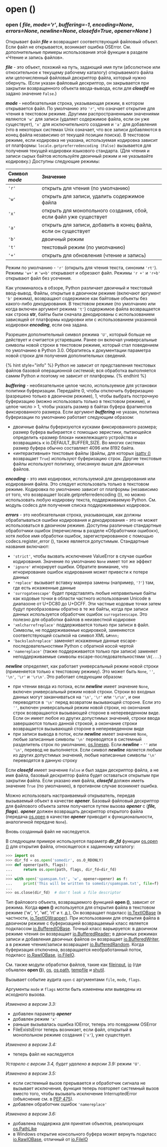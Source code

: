 # open \(\)

### open \( _file_, _mode='r'_, _buffering=-1_, _encoding=None_, _errors=None_, _newline=None_, _closefd=True_, _opener=None_ \)

Открывает файл _**file**_ и возвращает соответствующий файловый объект. Если файл не открывается, возникает ошибка OSError. См. дополнительные примеры использования этой функции в разделе «Чтение и запись файлов».

_**file**_ - это объект, похожий на путь, задающий имя пути \(абсолютное или относительное к текущему рабочему каталогу\) открываемого файла или целочисленный файловый дескриптор файла, который нужно обернуть. \(Если указан файловый дескриптор, он закрывается при закрытии возвращенного объекта ввода-вывода, если для _**closefd**_ не задано значение `False`.\)

_**mode**_ - необязательная строка, указывающая режим, в котором открывается файл. По умолчанию это `'r'`, что означает открытие для чтения в текстовом режиме. Другими распространенными значениями являются `'w'` для записи \(удаляет содержимое файла, если он уже существует\), `'x'` для исключительного создания и `'a'` для добавления \(что в некоторых системах Unix означает, что все записи добавляются в конец файла независимо от текущей позиции поиска\). В текстовом режиме, если кодировка не указана, используемая кодировка зависит от платформы: `locale.getpreferredencoding (False)` вызывается для получения текущей кодировки языкового стандарта. \(Для чтения и записи сырых байтов используйте двоичный режим и не указывайте кодировку.\) Доступны следующие режимы:

| Символ _**mode**_ | Значение |
| :--- | :--- |
| `'r'` | открыть для чтения \(по умолчанию\) |
| `'w'` | открыть для записи, удалить содержимое файла |
| `'x'` | открыть для монопольного создания, сбой, если файл уже существует |
| `'a'` | открыть для записи, добавить в конец файла, если он существует |
| `'b'` | двоичный режим |
| `'t'` | текстовый режим \(по умолчанию\) |
| `'+'` | открыть для обновления \(чтение и запись\) |

Режим по умолчанию - `'r'` \(открыть для чтения текста, синоним `'rt'`\). Режимы `'w+'` и `'w+b'` открывают и обрезают файл. Режимы `'r +'` и `'r+b'` открывают файл без усечения.

Как упоминалось в обзоре, Python различает двоичный и текстовый ввод-вывод. Файлы, открытые в двоичном режиме \(включают аргумент `'b'` режима\), возвращают содержимое как байтовые объекты без какого-либо декодирования. В текстовом режиме \(по умолчанию или когда включен аргумент режима `'t'`\) содержимое файла возвращается как строка **str**, байты были сначала декодированы с использованием зависящей от платформы кодировки или с использованием указанной кодировки _**encoding**_, если она задана.

Разрешен дополнительный символ режима `'U'`, который больше не действует и считается устаревшим. Ранее он включал универсальные символы новой строки в текстовом режиме, который стал поведением по умолчанию в Python 3.0. Обратитесь к документации параметра новой строки для получения дополнительных сведений.

{% hint style="info" %}
Python не зависит от представления текстовых файлов базовой операционной системой; вся обработка выполняется самим Python и поэтому не зависит от платформы.
{% endhint %}

_**buffering**_ - необязательное целое число, используемое для установки политики буферизации. Передайте 0, чтобы отключить буферизацию \(разрешено только в двоичном режиме\), 1, чтобы выбрать построчную буферизацию \(можно использовать только в текстовом режиме\), и целое число &gt; 1, чтобы указать размер в байтах буфера фрагментов фиксированного размера. Если аргумент _**buffering**_ не указан, политика буферизации по умолчанию работает следующим образом:

* двоичные файлы буферизуются кусками фиксированного размера; размер буфера выбирается с помощью эвристики, пытающейся определить «размер блока» нижележащего устройства и возвращаясь к io.DEFAULT\_BUFFER\_SIZE. Во многих системах размер буфера обычно составляет 4096 или 8192 байта.
* «интерактивные» текстовые файлы \(файлы, для которых [isatty \(\)](../obshie-sluzhby-operacionnoi-sistemy/io/io.iobase/io.iobase.isatty.md) возвращает `True`\) используют буферизацию строк. Другие текстовые файлы используют политику, описанную выше для двоичных файлов.

_**encoding**_ - это имя кодировки, используемой для декодирования или кодирования файла. Это следует использовать только в текстовом режиме. Кодировка по умолчанию зависит от платформы \(независимо от того, что возвращает locale.getpreferredencoding \(\)\), но можно использовать любую кодировку текста, поддерживаемую Python. См. модуль codecs для получения списка поддерживаемых кодировок.

_**errors**_ - это необязательная строка, указывающая, как должны обрабатываться ошибки кодирования и декодирования - это не может использоваться в двоичном режиме. Доступны различные стандартные обработчики ошибок \(перечислены в разделе «Обработчики ошибок»\), хотя любое имя обработки ошибок, зарегистрированное с помощью codecs.register\_error \(\), также является допустимым. Стандартные названия включают:

* `'strict'`, чтобы вызвать исключение ValueError в случае ошибки кодирования. Значение по умолчанию `None` имеет тот же эффект
* `'ignore'` игнорирует ошибки. Обратите внимание, что игнорирование ошибок кодирования может привести к потере данных
* `'replace'` вызывает вставку маркера замены \(например, `'?'`\) там, где есть искаженные данные
* `'surrogateescape'` будет представлять любые неправильные байты как кодовые точки в области частного использования Unicode в диапазоне от U+DC80 до U+DCFF. Эти частные кодовые точки затем будут преобразованы обратно в те же байты, когда при записи данных используется обработчик ошибок `surrogateescape`. Это полезно для обработки файлов в неизвестной кодировке
* `'xmlcharrefreplace'` поддерживается только при записи в файл. Символы, не поддерживаемые кодировкой, заменяются соответствующей ссылкой на символ XML `&#nnn;`
* `'backslashreplace'` заменяет искаженные данные escape-последовательностями Python с обратной косой чертой
* `'namereplace'` \(также поддерживается только при записи\) заменяет неподдерживаемые символы escape-последовательностями `\N{...}`

_**newline**_ определяет, как работает универсальный режим новой строки \(применяется только к текстовому режиму\). Это может быть `None`, `''`, `'\n'`, `'\r'` и `'\r\n'`. Это работает следующим образом:

* при чтении ввода из потока, если _**newline**_ имеет значение `None`, включен универсальный режим новой строки. Строки во входных данных могут заканчиваться на `'\n'`, `'\r'` или `'\r\n'`, и они переводятся в `'\n'` перед возвратом вызывающей стороне. Если это `''`, включен универсальный режим новой строки, но окончания строк возвращаются вызывающей стороне в непереведенном виде. Если он имеет любое из других допустимых значений, строки ввода завершаются только данной строкой, а окончание строки возвращается вызывающей стороне в непереведенном виде
* при записи вывода в поток, если _**newline**_ имеет значение `None`, любые записанные символы `'\n'` переводятся в системный разделитель строк по умолчанию, [os.linesep](../obshie-sluzhby-operacionnoi-sistemy/os/raznye-sluzhby-os/os.linesep.md). Если _**newline**_ - `''` или `'\n'`, перевод не выполняется. Если символ _**newline**_ является любым из других допустимых значений, любые написанные символы `'\n'` переводятся в данную строку

Если _**closefd**_ имеет значение `False` и был задан дескриптор файла, а не имя файла, базовый дескриптор файла будет оставаться открытым при закрытии файла. Если указано имя файла, _**closefd**_ должен иметь значение `True` \(по умолчанию\), в противном случае возникнет ошибка.

Можно использовать настраиваемый открыватель, передав вызываемый объект в качестве _**opener**_. Базовый файловый дескриптор для файлового объекта затем получается путем вызова _**opener**_ с \(_**file, flags**_\). _**opener**_ должен возвращать дескриптор открытого файла \(передача [os.open](../obshie-sluzhby-operacionnoi-sistemy/os/operacii-s-failovymi-deskriptorami/os.open.md) в качестве _**opener**_ приводит к функциональности, аналогичной передаче `None`\).

Вновь созданный файл не наследуется.

В следующем примере используется параметр _**dir\_fd**_ функции [os.open \(\)](../obshie-sluzhby-operacionnoi-sistemy/os/operacii-s-failovymi-deskriptorami/os.open.md) для открытия файла, относящегося к заданному каталогу:

```python
>>> import os
>>> dir_fd = os.open('somedir', os.O_RDONLY)
>>> def opener(path, flags):
...     return os.open(path, flags, dir_fd=dir_fd)
...
>>> with open('spamspam.txt', 'w', opener=opener) as f:
...     print('This will be written to somedir/spamspam.txt', file=f)
...
>>> os.close(dir_fd)  # don't leak a file descriptor
```

Тип файлового объекта, возвращаемого функцией **open \(\)**, зависит от режима. Когда **open \(\)** используется для открытия файла в текстовом режиме \('w', 'r', 'wt', 'rt' и т. д.\), Он возвращает подкласс [io.TextIOBase](../obshie-sluzhby-operacionnoi-sistemy/io/io.textiobase/) \(в частности, [io.TextIOWrapper](../obshie-sluzhby-operacionnoi-sistemy/io/io.textiowrapper.md)\). При использовании для открытия файла в двоичном режиме с буферизацией возвращаемый класс является подклассом [io.BufferedIOBase](../obshie-sluzhby-operacionnoi-sistemy/io/io.bufferediobase/). Точный класс варьируется: в двоичном режиме чтения он возвращает [io.BufferedReader](../obshie-sluzhby-operacionnoi-sistemy/io/io.bufferedreader.md); в двоичных режимах записи и добавления двоичных файлов он возвращает [io.BufferedWriter](../obshie-sluzhby-operacionnoi-sistemy/io/io.bufferedwriter.md), а в режиме чтения/записи возвращает [io.BufferedRandom](../obshie-sluzhby-operacionnoi-sistemy/io/io.bufferedrandom.md). Когда буферизация отключена, возвращается необработанный поток, подкласс [io.RawIOBase](../obshie-sluzhby-operacionnoi-sistemy/io/io.rawiobase.md), [io.FileIO](../obshie-sluzhby-operacionnoi-sistemy/io/io.fileio.md).

См. также модули обработки файлов, такие как [fileinput](../dostup-k-failam-i-papkam/fileinput.md), [io](../obshie-sluzhby-operacionnoi-sistemy/io/) \(где объявлен **open \(\)**\), [os](../obshie-sluzhby-operacionnoi-sistemy/os/), [os.path](../dostup-k-failam-i-papkam/os.path.md), [tempfile](../dostup-k-failam-i-papkam/tempfile.md) и [shutil](../dostup-k-failam-i-papkam/shutil/).

Вызывает событие аудита `open` с аргументами `file`, `mode`, `flags`.

Аргументы `mode` и `flags` могли быть изменены или выведены из исходного вызова.

_Изменено в версии 3.3:_

* добавлен параметр _**opener**_
* добавлен режим `'x'`
* раньше вызывалась ошибка IOError, теперь это псевдоним OSError
* FileExistsError теперь возникает, если файл, открытый в монопольном режиме создания \(`'x'`\), уже существует.

_Изменено в версии 3.4:_

* теперь файл не наследуется

_Устарело с версии 3.4, будет удалено в версии 3.9:_ режим `'U'`.

_Изменено в версии 3.5:_

* если системный вызов прерывается и обработчик сигнала не вызывает исключения, функция теперь повторяет системный вызов вместо того, чтобы вызывать исключение InterruptedError \(объяснение см. в [PEP 475](https://www.python.org/dev/peps/pep-0475/)\).
* добавлен обработчик ошибок `'namereplace'`

_Изменено в версии 3.6:_

* добавлена поддержка для принятия объектов, реализующих [os.PathLike](../obshie-sluzhby-operacionnoi-sistemy/os/parametry-processa/os.pathlike.md)
* в Windows открытие консольного буфера может вернуть подкласс [io.RawIOBase](../obshie-sluzhby-operacionnoi-sistemy/io/io.rawiobase.md), отличный от [io.FileIO](../obshie-sluzhby-operacionnoi-sistemy/io/io.fileio.md)

